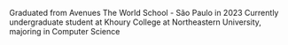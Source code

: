 Graduated from Avenues The World School - São Paulo in 2023
Currently undergraduate student at Khoury College at Northeastern University, majoring in Computer Science